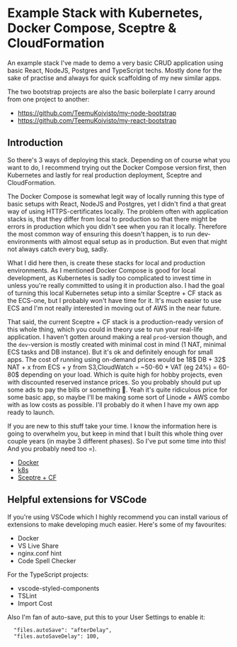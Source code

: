 # Example Stack with Kubernetes, Docker Compose, Sceptre & CloudFormation

An example stack I've made to demo a very basic CRUD application using basic React, NodeJS, Postgres and TypeScript techs. Mostly done for the sake of practise and always for quick scaffolding of my new similar apps.

The two bootstrap projects are also the basic boilerplate I carry around from one project to another:
* https://github.com/TeemuKoivisto/my-node-bootstrap
* https://github.com/TeemuKoivisto/my-react-bootstrap

## Introduction

So there's 3 ways of deploying this stack. Depending on of course what you want to do, I recommend trying out the Docker Compose version first, then Kubernetes and lastly for real production deployment, Sceptre and CloudFormation.

The Docker Compose is somewhat legit way of locally running this type of basic setups with React, NodeJS and Postgres, yet I didn't find a that great way of using HTTPS-certificates locally. The problem often with application stacks is, that they differ from local to production so that there might be errors in production which you didn't see when you ran it locally. Therefore the most common way of ensuring this doesn't happen, is to run dev-environments with almost equal setup as in production. But even that might not always catch every bug, sadly.

What I did here then, is create these stacks for local and production environments. As I mentioned Docker Compose is good for local development, as Kubernetes is sadly too complicated to invest time in unless you're really committed to using it in production also. I had the goal of turning this local Kubernetes setup into a similar Sceptre + CF stack as the ECS-one, but I probably won't have time for it. It's much easier to use ECS and I'm not really interested in moving out of AWS in the near future.

That said, the current Sceptre + CF stack is a production-ready version of this whole thing, which you could in theory use to run your real-life application. I haven't gotten around making a real `prod`-version though, and the `dev`-version is mostly created with minimal cost in mind (1 NAT, minimal ECS tasks and DB instance). But it's ok and definitely enough for small apps. The cost of running using on-demand prices would be 18$ DB + 32$ NAT + x from ECS + y from S3,CloudWatch = ~50-60 * VAT (eg 24%) = 60-80$ depending on your load. Which is quite high for hobby projects, even with discounted reserved instance prices. So you probably should put up some ads to pay the bills or something 🤔. Yeah it's quite ridiculous price for some basic app, so maybe I'll be making some sort of Linode + AWS combo with as low costs as possible. I'll probably do it when I have my own app ready to launch.

If you are new to this stuff take your time. I know the information here is going to overwhelm you, but keep in mind that I built this whole thing over couple years (in maybe 3 different phases). So I've put some time into this! And you probably need too =).

* [Docker](./DOCKER.md)
* [k8s](./K8S.md)
* [Sceptre + CF](./AWS.md)

## Helpful extensions for VSCode

If you're using VSCode which I highly recommend you can install various of extensions to make developing much easier. Here's some of my favourites:

* Docker
* VS Live Share
* nginx.conf hint
* Code Spell Checker

For the TypeScript projects:

* vscode-styled-components
* TSLint
* Import Cost

Also I'm fan of auto-save, put this to your User Settings to enable it:
```
  "files.autoSave": "afterDelay",
  "files.autoSaveDelay": 100,
```
